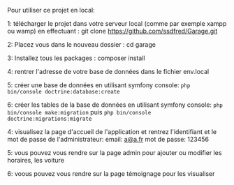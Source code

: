 Pour utiliser ce projet en local:

1: télécharger le projet dans votre serveur local (comme par exemple xampp ou wamp) 
en effectuant : git clone https://github.com/ssdfred/Garage.git

2: Placez vous dans le nouveau dossier : cd garage

3: Installez tous les packages : composer install

4: rentrer l'adresse de votre base de données dans le fichier env.local   

5: créer une base de données  en utilisant symfony console: `php bin/console doctrine:database:create`

6: créer les tables de la base de données en utilisant symfony console: `php bin/console make:migration` puis `php bin/console doctrine:migrations:migrate`

4: visualisez la page d'accueil de l'application et rentrez l'identifiant et le mot de passe de l'administrateur: email:  a@a.fr  mot de passe: 123456

5: vous pouvez vous rendre sur la page admin pour ajouter ou modifier les horaires, les voiture

6: voous pouvez vous rendre sur la page témoignage pour les visualiser




